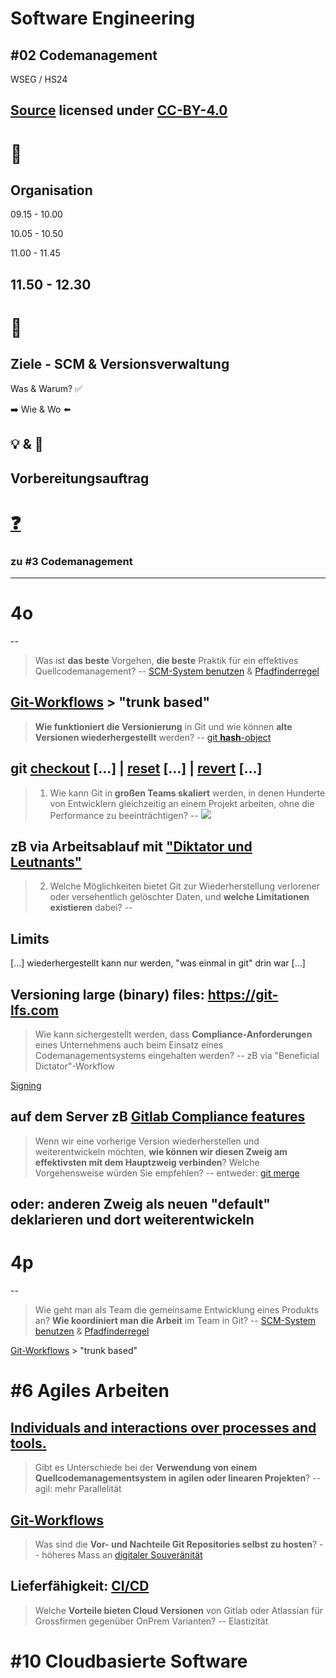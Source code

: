 # Software Engineering

## #02 Codemanagement

WSEG / HS24

[Source](https://github.com/digital-sustainability/module-wseg/tree/24/hs/docs/slides/content/02) licensed under [CC-BY-4.0](https://github.com/digital-sustainability/module-wseg/blob/24/hs/LICENSE)
--
# 🧱
## Organisation

09.15 - 10.00

10.05 - 10.50

11.00 - 11.45

11.50 - 12.30
--
# 🎯

## Ziele - SCM & Versionsverwaltung

Was & Warum? ✅

➡️ Wie & Wo ⬅️

💡 & 💪
--
## Vorbereitungsauftrag 

# [❓](https://moodle.bfh.ch/mod/forum/discuss.php?d=149242)

### zu #3 Codemanagement
---
# 4o
--
> Was ist **das beste** Vorgehen, **die beste** Praktik für ein effektives Quellcodemanagement?
--
[SCM-System benutzen](https://clean-code-developer.de/die-grade/roter-grad/#Version_Control_System) & [Pfadfinderregel](https://clean-code-developer.de/die-grade/roter-grad/#Boy_Scout_Rule)

[Git-Workflows](https://www.atlassian.com/de/git/tutorials/comparing-workflows) > "trunk based"
--
> **Wie funktioniert die Versionierung** in Git und wie können **alte Versionen wiederhergestellt** werden?
--
[git **hash**-object](https://git-scm.com/docs/git-hash-object)

git [checkout](https://git-scm.com/docs/git-checkout) [...] | [reset](https://git-scm.com/docs/git-reset) [...] | [revert](https://git-scm.com/docs/git-revert) [...]
--
> 1. Wie kann Git in **großen Teams skaliert** werden, in denen Hunderte von Entwicklern gleichzeitig an einem Projekt arbeiten, ohne die Performance zu beeinträchtigen?
--
![](https://git-scm.com/book/en/v2/images/benevolent-dictator.png)

zB via Arbeitsablauf mit ["Diktator und Leutnants"](https://git-scm.com/book/de/v2/Verteiltes-Git-Verteilter-Arbeitsablauf)
--
> 2. Welche Möglichkeiten bietet Git zur Wiederherstellung verlorener oder versehentlich gelöschter Daten, und **welche Limitationen existieren** dabei?
--
## Limits

[...] wiederhergestellt kann nur werden, "was einmal in git" drin war [...]

Versioning large (binary) files: https://git-lfs.com
--
> Wie kann sichergestellt werden, dass **Compliance-Anforderungen** eines Unternehmens auch beim Einsatz eines Codemanagementsystems eingehalten werden?
--
zB via "Beneficial Dictator"-Workflow

[Signing](https://git-scm.com/book/de/v2/Git-Tools-Ihre-Arbeit-signieren)

auf dem Server zB [Gitlab Compliance features](https://docs.gitlab.com/ee/administration/compliance.html)
--
> Wenn wir eine vorherige Version wiederherstellen und weiterentwickeln möchten, **wie können wir diesen Zweig am effektivsten mit dem Hauptzweig verbinden**? Welche Vorgehensweise würden Sie empfehlen?
--
entweder: [git merge](https://git-scm.com/docs/git-merge)

oder: anderen Zweig als neuen "default" deklarieren und dort weiterentwickeln
---
# 4p
--
> Wie geht man als Team die gemeinsame Entwicklung eines Produkts an? **Wie koordiniert man die Arbeit** im Team in Git?
--
[SCM-System benutzen](https://clean-code-developer.de/die-grade/roter-grad/#Version_Control_System) & [Pfadfinderregel](https://clean-code-developer.de/die-grade/roter-grad/#Boy_Scout_Rule)

[Git-Workflows](https://www.atlassian.com/de/git/tutorials/comparing-workflows) > "trunk based"

# #6 Agiles Arbeiten

[**Individuals and interactions over** processes and tools.](https://agilemanifesto.org)
--
> Gibt es Unterschiede bei der **Verwendung von einem Quellcodemanagementsystem in agilen oder linearen Projekten**?
--
agil: mehr Parallelität

[Git-Workflows](https://www.atlassian.com/de/git/tutorials/comparing-workflows)
--
> Was sind die **Vor- und Nachteile Git Repositories selbst zu hosten**?
--
höheres Mass an [digitaler Souveränität](https://www.cio.bund.de/Webs/CIO/DE/digitale-loesungen/digitale-souveraenitaet/digitale-souveraenitaet-node.html)

Lieferfähigkeit: [CI/CD](https://docs.gitlab.com/ee/topics/build_your_application.html)
--
> Welche **Vorteile bieten Cloud Versionen** von Gitlab oder Atlassian für Grossfirmen gegenüber OnPrem Varianten?
--
Elastizität

# #10 Cloudbasierte Software